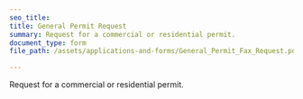 ```yaml
---
seo_title: 
title: General Permit Request
summary: Request for a commercial or residential permit.
document_type: form
file_path: /assets/applications-and-forms/General_Permit_Fax_Request.pdf

---
```

Request for a commercial or residential permit.
